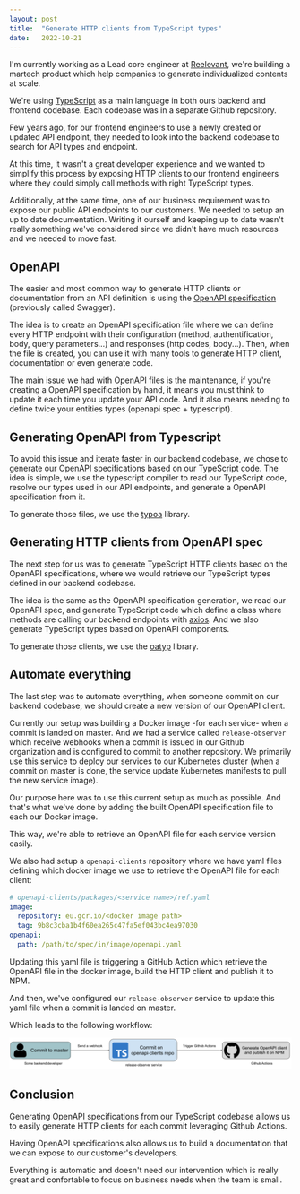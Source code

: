 ```yaml
---
layout: post
title:  "Generate HTTP clients from TypeScript types"
date:   2022-10-21
---
```


I'm currently working as a Lead core engineer at [Reelevant](https://reelevant.com), we're building a martech product which help companies to generate individualized contents at scale.

We're using [TypeScript](https://www.typescriptlang.org/) as a main language in both ours backend and frontend codebase. Each codebase was in a separate Github repository.

Few years ago, for our frontend engineers to use a newly created or updated API endpoint, they needed to look into the backend codebase to search for API types and endpoint. 

At this time, it wasn't a great developer experience and we wanted to simplify this process by exposing HTTP clients to our frontend engineers where they could simply call methods with right TypeScript types.

Additionally, at the same time, one of our business requirement was to expose our public API endpoints to our customers. We needed to setup an up to date documentation. Writing it ourself and keeping up to date wasn't really something we've considered since we didn't have much resources and we needed to move fast.

## OpenAPI

The easier and most common way to generate HTTP clients or documentation from an API definition is using the [OpenAPI specification](https://swagger.io/specification/) (previously called Swagger). 

The idea is to create an OpenAPI specification file where we can define every HTTP endpoint with their configuration (method, authentification, body, query parameters...) and responses (http codes, body...). Then, when the file is created, you can use it with many tools to generate HTTP client, documentation or even generate code.

The main issue we had with OpenAPI files is the maintenance, if you're creating a OpenAPI specification by hand, it means you must think to update it each time you update your API code. And it also means needing to define twice your entities types (openapi spec + typescript). 

## Generating OpenAPI from Typescript

To avoid this issue and iterate faster in our backend codebase, we chose to generate our OpenAPI specifications based on our TypeScript code. The idea is simple, we use the typescript compiler to read our TypeScript code, resolve our types used in our API endpoints, and generate a OpenAPI specification from it.

To generate those files, we use the [typoa](https://github.com/eywek/typoa) library.

## Generating HTTP clients from OpenAPI spec

The next step for us was to generate TypeScript HTTP clients based on the OpenAPI specifications, where we would retrieve our TypeScript types defined in our backend codebase. 

The idea is the same as the OpenAPI specification generation, we read our OpenAPI spec, and generate TypeScript code which define a class where methods are calling our backend endpoints with [axios](https://github.com/axios/axios). And we also generate TypeScript types based on OpenAPI components. 

To generate those clients, we use the [oatyp](https://github.com/eywek/oatyp) library.

## Automate everything

The last step was to automate everything, when someone commit on our backend codebase, we should create a new version of our OpenAPI client. 

Currently our setup was building a Docker image -for each service- when a commit is landed on master. And we had a service called `release-observer` which receive webhooks when a commit is issued in our Github organization and is configured to commit to another repository. We primarily use this service to deploy our services to our Kubernetes cluster (when a commit on master is done, the service update Kubernetes manifests to pull the new service image).

Our purpose here was to use this current setup as much as possible. And that's what we've done by adding the built OpenAPI specification file to each our Docker image. 

This way, we're able to retrieve an OpenAPI file for each service version easily. 

We also had setup a `openapi-clients` repository where we have yaml files defining which docker image we use to retrieve the OpenAPI file for each client:
```yaml
# openapi-clients/packages/<service name>/ref.yaml
image:
  repository: eu.gcr.io/<docker image path>
  tag: 9b8c3cba1b4f60ea265c47fa5ef043bc4ea97030
openapi:
  path: /path/to/spec/in/image/openapi.yaml
```

Updating this yaml file is triggering a GitHub Action which retrieve the OpenAPI file in the docker image, build the HTTP client and publish it to NPM.

And then, we've configured our `release-observer` service to update this yaml file when a commit is landed on master.

Which leads to the following workflow:

![](../assets/images/openapi-clients-schema.png)

## Conclusion

Generating OpenAPI specifications from our TypeScript codebase allows us to easily generate HTTP clients for each commit leveraging Github Actions. 

Having OpenAPI specifications also allows us to build a documentation that we can expose to our customer's developers. 

Everything is automatic and doesn't need our intervention which is really great and confortable to focus on business needs when the team is small.
